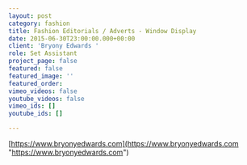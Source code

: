 ```yaml
---
layout: post
category: fashion
title: Fashion Editorials / Adverts - Window Display
date: 2015-06-30T23:00:00.000+00:00
client: 'Bryony Edwards '
role: Set Assistant
project_page: false
featured: false
featured_image: ''
featured_order: 
vimeo_videos: false
youtube_videos: false
vimeo_ids: []
youtube_ids: []

---
```

[https://www.bryonyedwards.com](https://www.bryonyedwards.com "https://www.bryonyedwards.com")